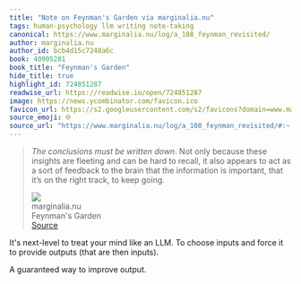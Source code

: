 ```yaml
---
title: "Note on Feynman's Garden via marginalia.nu"
tags: human-psychology llm writing note-taking
canonical: https://www.marginalia.nu/log/a_108_feynman_revisited/
author: marginalia.nu
author_id: bcb4d15c7248a6c
book: 40905281
book_title: "Feynman's Garden"
hide_title: true
highlight_id: 724851287
readwise_url: https://readwise.io/open/724851287
image: https://news.ycombinator.com/favicon.ico
favicon_url: https://s2.googleusercontent.com/s2/favicons?domain=www.marginalia.nu
source_emoji: 🌐
source_url: "https://www.marginalia.nu/log/a_108_feynman_revisited/#:~:text=*The%20conclusions%20must,to%20keep%20going."
---
```


> *The conclusions must be written down*. Not only because these insights are fleeting and can be hard to recall, it also appears to act as a sort of feedback to the brain that the information is important, that it’s on the right track, to keep going.
> <div class="quoteback-footer"><div class="quoteback-avatar"><img class="mini-favicon" src="https://s2.googleusercontent.com/s2/favicons?domain=www.marginalia.nu"></div><div class="quoteback-metadata"><div class="metadata-inner"><span style="display:none">FROM:</span><div aria-label="marginalia.nu" class="quoteback-author"> marginalia.nu</div><div aria-label="Feynman's Garden" class="quoteback-title"> Feynman's Garden</div></div></div><div class="quoteback-backlink"><a target="_blank" aria-label="go to the full text of this quotation" rel="noopener" href="https://www.marginalia.nu/log/a_108_feynman_revisited/#:~:text=*The%20conclusions%20must,to%20keep%20going." class="quoteback-arrow"> Source</a></div></div>

It's next-level to treat your mind like an LLM. To choose inputs and force it to provide outputs (that are then inputs). 

A guaranteed way to improve output.